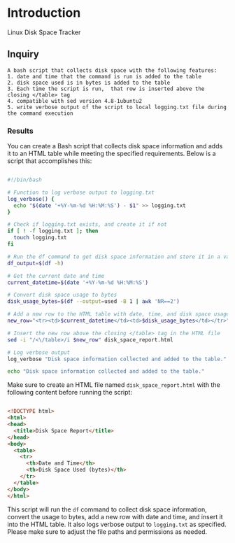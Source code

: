 # Introduction

Linux Disk Space Tracker

## Inquiry

```
A bash script that collects disk space with the following features:
1. date and time that the command is run is added to the table
2. disk space used is in bytes is added to the table
3. Each time the script is run,  that row is inserted above the closing </table> tag
4. compatible with sed version 4.8-1ubuntu2
5. write verbose output of the script to local logging.txt file during the command execution

```

### Results

You can create a Bash script that collects disk space information and adds it to an HTML table while meeting the specified requirements. Below is a script that accomplishes this:

```bash

#!/bin/bash

# Function to log verbose output to logging.txt
log_verbose() {
  echo "$(date '+%Y-%m-%d %H:%M:%S') - $1" >> logging.txt
}

# Check if logging.txt exists, and create it if not
if [ ! -f logging.txt ]; then
  touch logging.txt
fi

# Run the df command to get disk space information and store it in a variable
df_output=$(df -h)

# Get the current date and time
current_datetime=$(date '+%Y-%m-%d %H:%M:%S')

# Convert disk space usage to bytes
disk_usage_bytes=$(df --output=used -B 1 | awk 'NR==2')

# Add a new row to the HTML table with date, time, and disk space usage
new_row="<tr><td>$current_datetime</td><td>$disk_usage_bytes</td></tr>"

# Insert the new row above the closing </table> tag in the HTML file
sed -i "/<\/table>/i $new_row" disk_space_report.html

# Log verbose output
log_verbose "Disk space information collected and added to the table."

echo "Disk space information collected and added to the table."

```

Make sure to create an HTML file named `disk_space_report.html` with the following content before running the script:

```html

<!DOCTYPE html>
<html>
<head>
  <title>Disk Space Report</title>
</head>
<body>
  <table>
    <tr>
      <th>Date and Time</th>
      <th>Disk Space Used (bytes)</th>
    </tr>
  </table>
</body>
</html>

```

This script will run the `df` command to collect disk space information, convert the usage to bytes, add a new row with date and time, and insert it into the HTML table. It also logs verbose output to `logging.txt` as specified. Please make sure to adjust the file paths and permissions as needed.